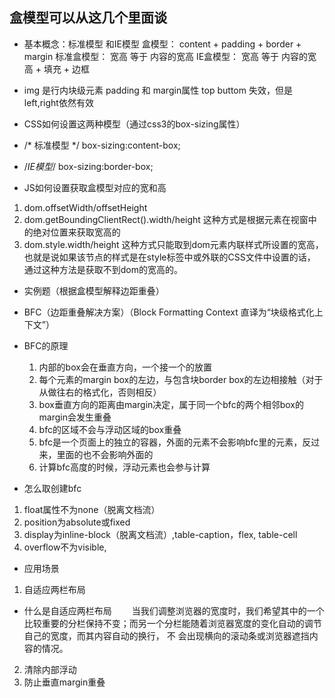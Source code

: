 ## 盒模型可以从这几个里面谈
- 基本概念：标准模型 和IE模型
盒模型： content + padding + border + margin
标准盒模型： 宽高 等于 内容的宽高
IE盒模型： 宽高 等于 内容的宽高 + 填充 + 边框

- img 是行内块级元素  padding 和 margin属性 top buttom 失效，但是left,right依然有效

- CSS如何设置这两种模型（通过css3的box-sizing属性）
-   /* 标准模型 */  box-sizing:content-box;
-   /*IE模型*/   box-sizing:border-box;

- JS如何设置获取盒模型对应的宽和高
1. dom.offsetWidth/offsetHeight
2. dom.getBoundingClientRect().width/height     这种方式是根据元素在视窗中的绝对位置来获取宽高的
3. dom.style.width/height  这种方式只能取到dom元素内联样式所设置的宽高，也就是说如果该节点的样式是在style标签中或外联的CSS文件中设置的话，
                            通过这种方法是获取不到dom的宽高的。


- 实例题（根据盒模型解释边距重叠）
- BFC（边距重叠解决方案）（Block Formatting Context 直译为“块级格式化上下文”）

- BFC的原理
  1. 内部的box会在垂直方向，一个接一个的放置
  2. 每个元素的margin box的左边，与包含块border box的左边相接触（对于从做往右的格式化，否则相反）
  3. box垂直方向的距离由margin决定，属于同一个bfc的两个相邻box的margin会发生重叠
  4. bfc的区域不会与浮动区域的box重叠
  5. bfc是一个页面上的独立的容器，外面的元素不会影响bfc里的元素，反过来，里面的也不会影响外面的
  6. 计算bfc高度的时候，浮动元素也会参与计算
- 怎么取创建bfc
1. float属性不为none（脱离文档流）
2. position为absolute或fixed
3. display为inline-block（脱离文档流）,table-caption，flex, table-cell
4. overflow不为visible, 

- 应用场景
1. 自适应两栏布局
- 什么是自适应两栏布局
　　当我们调整浏览器的宽度时，我们希望其中的一个比较重要的分栏保持不变；而另一个分栏能随着浏览器宽度的变化自动的调节自己的宽度，而其内容自动的换行，      不  会出现横向的滚动条或浏览器遮挡内容的情况。

2. 清除内部浮动 
3. 防止垂直margin重叠

